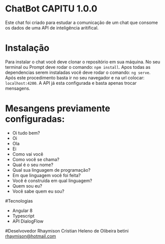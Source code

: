 # ChatBot CAPITU 1.0.0

Este chat foi criado para estudar a comunicação de um chat que consome os dados de uma API de inteligência aritifical.

# Instalação

Para instalar o chat você deve clonar o repositório em sua máquina. No seu terminal ou Prompt deve rodar o comando:
`npm install`. Apos todas as dependencias serem instaladas você deve rodar o comando: `ng serve`.
Após este procedimento basta ir no seu navegador e na url colocar: `localhost:4200`.
A API já esta configurada e basta apenas trocar mensagens.

# Mesangens previamente configuradas:

- Oi tudo bem?
- Oi
- Ola
- Ei
- Como vai você
- Como você se chama?
- Qual é o seu nome?
- Qual sua linguagem de programação?
- Em que linguagem você foi feita?
- Você é construída em qual linguagem?
- Quem sou eu?
- Você sabe quem eu sou?

#Tecnologias
- Angular 8
- Typescript
- API DialogFlow

#Deselvovedor
Rhaymison Cristian Heleno de Olibeira betini
rhaymison@hotmail.com
